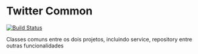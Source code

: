# Twitter Common

[![Build Status](https://travis-ci.org/thomasdacosta/twitter-demo.svg?branch=master)](https://travis-ci.org/thomasdacosta/twitter-demo)

Classes comuns entre os dois projetos, incluindo service, repository entre outras funcionalidades

